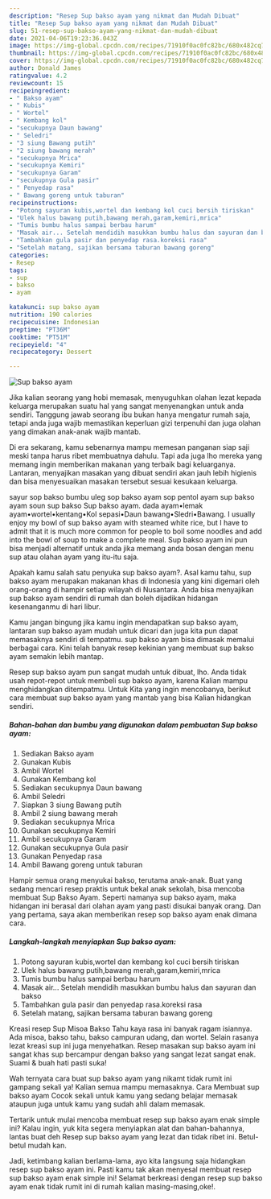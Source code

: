 ```yaml
---
description: "Resep Sup bakso ayam yang nikmat dan Mudah Dibuat"
title: "Resep Sup bakso ayam yang nikmat dan Mudah Dibuat"
slug: 51-resep-sup-bakso-ayam-yang-nikmat-dan-mudah-dibuat
date: 2021-04-06T19:23:36.043Z
image: https://img-global.cpcdn.com/recipes/71910f0ac0fc82bc/680x482cq70/sup-bakso-ayam-foto-resep-utama.jpg
thumbnail: https://img-global.cpcdn.com/recipes/71910f0ac0fc82bc/680x482cq70/sup-bakso-ayam-foto-resep-utama.jpg
cover: https://img-global.cpcdn.com/recipes/71910f0ac0fc82bc/680x482cq70/sup-bakso-ayam-foto-resep-utama.jpg
author: Donald James
ratingvalue: 4.2
reviewcount: 15
recipeingredient:
- " Bakso ayam"
- " Kubis"
- " Wortel"
- " Kembang kol"
- "secukupnya Daun bawang"
- " Seledri"
- "3 siung Bawang putih"
- "2 siung bawang merah"
- "secukupnya Mrica"
- "secukupnya Kemiri"
- "secukupnya Garam"
- "secukupnya Gula pasir"
- " Penyedap rasa"
- " Bawang goreng untuk taburan"
recipeinstructions:
- "Potong sayuran kubis,wortel dan kembang kol cuci bersih tiriskan"
- "Ulek halus bawang putih,bawang merah,garam,kemiri,mrica"
- "Tumis bumbu halus sampai berbau harum"
- "Masak air... Setelah mendidih masukkan bumbu halus dan sayuran dan bakso"
- "Tambahkan gula pasir dan penyedap rasa.koreksi rasa"
- "Setelah matang, sajikan bersama taburan bawang goreng"
categories:
- Resep
tags:
- sup
- bakso
- ayam

katakunci: sup bakso ayam 
nutrition: 190 calories
recipecuisine: Indonesian
preptime: "PT36M"
cooktime: "PT51M"
recipeyield: "4"
recipecategory: Dessert

---
```



![Sup bakso ayam](https://img-global.cpcdn.com/recipes/71910f0ac0fc82bc/680x482cq70/sup-bakso-ayam-foto-resep-utama.jpg)

Jika kalian seorang yang hobi memasak, menyuguhkan olahan lezat kepada keluarga merupakan suatu hal yang sangat menyenangkan untuk anda sendiri. Tanggung jawab seorang ibu bukan hanya mengatur rumah saja, tetapi anda juga wajib memastikan keperluan gizi terpenuhi dan juga olahan yang dimakan anak-anak wajib mantab.

Di era  sekarang, kamu sebenarnya mampu memesan panganan siap saji meski tanpa harus ribet membuatnya dahulu. Tapi ada juga lho mereka yang memang ingin memberikan makanan yang terbaik bagi keluarganya. Lantaran, menyajikan masakan yang dibuat sendiri akan jauh lebih higienis dan bisa menyesuaikan masakan tersebut sesuai kesukaan keluarga. 

sayur sop bakso bumbu uleg sop bakso ayam sop pentol ayam sup bakso ayam soun sup bakso Sup bakso ayam. dada ayam•lemak ayam•wortel•kentang•Kol sepasi•Daun bawang•Sledri•Bawang. I usually enjoy my bowl of sup bakso ayam with steamed white rice, but I have to admit that it is much more common for people to boil some noodles and add into the bowl of soup to make a complete meal. Sup bakso ayam ini pun bisa menjadi alternatif untuk anda jika memang anda bosan dengan menu sup atau olahan ayam yang itu-itu saja.

Apakah kamu salah satu penyuka sup bakso ayam?. Asal kamu tahu, sup bakso ayam merupakan makanan khas di Indonesia yang kini digemari oleh orang-orang di hampir setiap wilayah di Nusantara. Anda bisa menyajikan sup bakso ayam sendiri di rumah dan boleh dijadikan hidangan kesenanganmu di hari libur.

Kamu jangan bingung jika kamu ingin mendapatkan sup bakso ayam, lantaran sup bakso ayam mudah untuk dicari dan juga kita pun dapat memasaknya sendiri di tempatmu. sup bakso ayam bisa dimasak memalui berbagai cara. Kini telah banyak resep kekinian yang membuat sup bakso ayam semakin lebih mantap.

Resep sup bakso ayam pun sangat mudah untuk dibuat, lho. Anda tidak usah repot-repot untuk membeli sup bakso ayam, karena Kalian mampu menghidangkan ditempatmu. Untuk Kita yang ingin mencobanya, berikut cara membuat sup bakso ayam yang mantab yang bisa Kalian hidangkan sendiri.

<!--inarticleads1-->

##### Bahan-bahan dan bumbu yang digunakan dalam pembuatan Sup bakso ayam:

1. Sediakan  Bakso ayam
1. Gunakan  Kubis
1. Ambil  Wortel
1. Gunakan  Kembang kol
1. Sediakan secukupnya Daun bawang
1. Ambil  Seledri
1. Siapkan 3 siung Bawang putih
1. Ambil 2 siung bawang merah
1. Sediakan secukupnya Mrica
1. Gunakan secukupnya Kemiri
1. Ambil secukupnya Garam
1. Gunakan secukupnya Gula pasir
1. Gunakan  Penyedap rasa
1. Ambil  Bawang goreng untuk taburan


Hampir semua orang menyukai bakso, terutama anak-anak. Buat yang sedang mencari resep praktis untuk bekal anak sekolah, bisa mencoba membuat Sup Bakso Ayam. Seperti namanya sup bakso ayam, maka hidangan ini berasal dari olahan ayam yang pasti disukai banyak orang. Dan yang pertama, saya akan memberikan resep sop bakso ayam enak dimana cara. 

<!--inarticleads2-->

##### Langkah-langkah menyiapkan Sup bakso ayam:

1. Potong sayuran kubis,wortel dan kembang kol cuci bersih tiriskan
1. Ulek halus bawang putih,bawang merah,garam,kemiri,mrica
1. Tumis bumbu halus sampai berbau harum
1. Masak air... Setelah mendidih masukkan bumbu halus dan sayuran dan bakso
1. Tambahkan gula pasir dan penyedap rasa.koreksi rasa
1. Setelah matang, sajikan bersama taburan bawang goreng


Kreasi resep Sup Misoa Bakso Tahu kaya rasa ini banyak ragam isiannya. Ada misoa, bakso tahu, bakso campuran udang, dan wortel. Selain rasanya lezat kreasi sup ini juga menyehatkan. Resep masakan sup bakso ayam ini sangat khas sup bercampur dengan bakso yang sangat lezat sangat enak. Suami &amp; buah hati pasti suka! 

Wah ternyata cara buat sup bakso ayam yang nikamt tidak rumit ini gampang sekali ya! Kalian semua mampu memasaknya. Cara Membuat sup bakso ayam Cocok sekali untuk kamu yang sedang belajar memasak ataupun juga untuk kamu yang sudah ahli dalam memasak.

Tertarik untuk mulai mencoba membuat resep sup bakso ayam enak simple ini? Kalau ingin, yuk kita segera menyiapkan alat dan bahan-bahannya, lantas buat deh Resep sup bakso ayam yang lezat dan tidak ribet ini. Betul-betul mudah kan. 

Jadi, ketimbang kalian berlama-lama, ayo kita langsung saja hidangkan resep sup bakso ayam ini. Pasti kamu tak akan menyesal membuat resep sup bakso ayam enak simple ini! Selamat berkreasi dengan resep sup bakso ayam enak tidak rumit ini di rumah kalian masing-masing,oke!.

